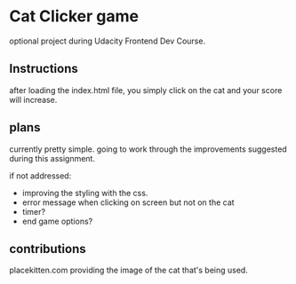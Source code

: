 # Cat Clicker game
optional project during Udacity Frontend Dev Course.

## Instructions

after loading the index.html file, you simply click on the cat and your score will increase.

## plans

currently pretty simple. going to work through the improvements suggested during this assignment. 

if not addressed:
- improving the styling with the css. 
- error message when clicking on screen but not on the cat
- timer?
- end game options?

## contributions

placekitten.com providing the image of the cat that's being used.
